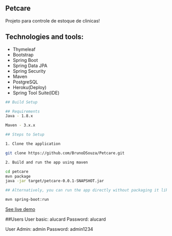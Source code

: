 ## Petcare
Projeto para controle de estoque de clinicas!

## Technologies and tools:

- Thymeleaf
- Bootstrap
- Spring Boot
- Spring Data JPA
- Spring Security
- Maven
- PostgreSQL
- Heroku(Deploy)
- Spring Tool Suite(IDE)

``` bash
## Build Setup

## Requirements
Java - 1.8.x

Maven - 3.x.x

## Steps to Setup

1. Clone the application

git clone https://github.com/BrunoDSouza/Petcare.git

2. Build and run the app using maven

cd petcare
mvn package
java -jar target/petcare-0.0.1-SNAPSHOT.jar

## Alternatively, you can run the app directly without packaging it like so -

mvn spring-boot:run

```

[See live demo](https://petcare-zg.herokuapp.com)

##Users
User basic: alucard
Password: alucard

User Admin: admin
Password: admin1234
